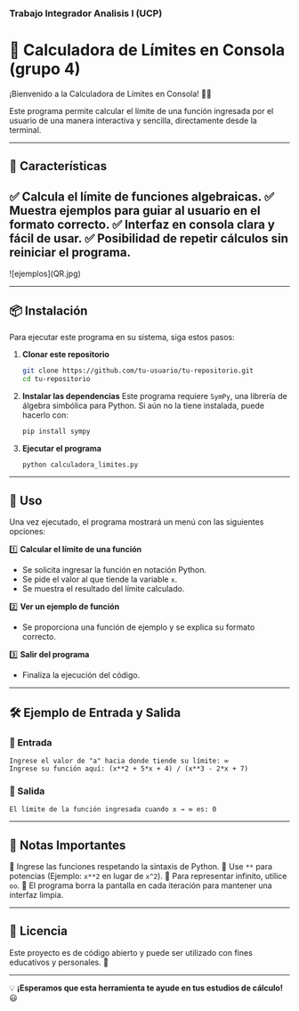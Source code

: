  
### Trabajo Integrador Analisis I (UCP) 
# 📌 Calculadora de Límites en Consola (grupo 4)

¡Bienvenido a la Calculadora de Límites en Consola! 🧮✨

Este programa permite calcular el límite de una función ingresada por el usuario de una manera interactiva y sencilla, directamente desde la terminal.

---

## 🚀 Características

✅ Calcula el límite de funciones algebraicas.
✅ Muestra ejemplos para guiar al usuario en el formato correcto.
✅ Interfaz en consola clara y fácil de usar.
✅ Posibilidad de repetir cálculos sin reiniciar el programa.
---
\!\[ejemplos](QR.jpg)

---

## 📦 Instalación

Para ejecutar este programa en su sistema, siga estos pasos:

1. **Clonar este repositorio**
   ```bash
   git clone https://github.com/tu-usuario/tu-repositorio.git
   cd tu-repositorio
   ```

2. **Instalar las dependencias**
   Este programa requiere `SymPy`, una librería de álgebra simbólica para Python. Si aún no la tiene instalada, puede hacerlo con:
   ```bash
   pip install sympy
   ```

3. **Ejecutar el programa**
   ```bash
   python calculadora_limites.py
   ```

---

## 📝 Uso

Una vez ejecutado, el programa mostrará un menú con las siguientes opciones:

1️⃣ **Calcular el límite de una función**
   - Se solicita ingresar la función en notación Python.
   - Se pide el valor al que tiende la variable `x`.
   - Se muestra el resultado del límite calculado.

2️⃣ **Ver un ejemplo de función**
   - Se proporciona una función de ejemplo y se explica su formato correcto.

3️⃣ **Salir del programa**
   - Finaliza la ejecución del código.

---

## 🛠 Ejemplo de Entrada y Salida

### 🔹 Entrada
```
Ingrese el valor de "a" hacia donde tiende su límite: ∞
Ingrese su función aquí: (x**2 + 5*x + 4) / (x**3 - 2*x + 7)
```

### 🔹 Salida
```
El límite de la función ingresada cuando x → ∞ es: 0
```

---

## 📌 Notas Importantes

🔹 Ingrese las funciones respetando la sintaxis de Python.
🔹 Use `**` para potencias (Ejemplo: `x**2` en lugar de `x^2`).
🔹 Para representar infinito, utilice `oo`.
🔹 El programa borra la pantalla en cada iteración para mantener una interfaz limpia.

---

## 📜 Licencia

Este proyecto es de código abierto y puede ser utilizado con fines educativos y personales. 🚀

---

💡 **¡Esperamos que esta herramienta te ayude en tus estudios de cálculo!** 😃


